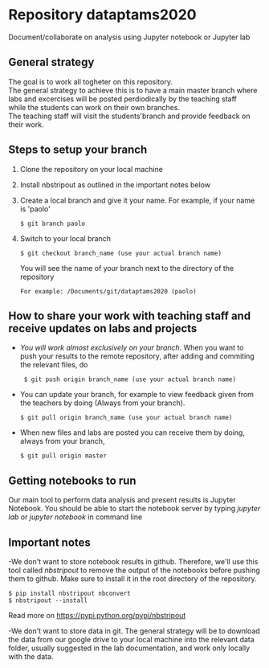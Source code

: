 # Repository dataptams2020

Document/collaborate on analysis using Jupyter notebook or Jupyter lab


## General strategy

The goal is to work all togheter on this repository.<br/> 
The general strategy to achieve this is to have a main master branch where<br/>
labs and excercises will be posted perdiodically by the teaching staff<br/>
while the students can work on their own branches.<br/>
The teaching staff will visit the students'branch and provide feedback on their work.

## Steps to setup your branch

  1. Clone the repository on your local machine
  2. Install nbstripout as outlined in the important notes below
  3. Create a local branch and give it your name.
     For example, if your name is 'paolo'

         $ git branch paolo

  4. Switch to your local branch 

         $ git checkout branch_name (use your actual branch name)

     You will see the name of your branch next to the directory of the repository 

         For example: /Documents/git/dataptams2020 (paolo)

## How to share your work with teaching staff and receive updates on labs and projects

  - *You will work almost exclusively on your branch*. 
     When you want to push your results to the remote repository, 
     after adding and commiting the relevant files, do

    	 $ git push origin branch_name (use your actual branch name)

   - You can update your branch, for example to view feedback 
      given from the teachers by doing
     (Always from your branch).

    	 $ git pull origin branch_name (use your actual branch name)

   - When new files and labs are posted you can
     receive them by doing, always from your branch,

    	 $ git pull origin master

     
## Getting notebooks to run

Our main tool to perform data analysis and present results is Jupyter Notebook.
You should be able to start the notebook server by typing *jupyter lab* or *jupyter notebook*
in command line


## Important notes

-We don't want to store notebook results in github. 
 Therefore, we'll use this tool called *nbstripout* to remove the output of the notebooks before pushing them to github.
 Make sure to install it in the root directory of the repository.

    $ pip install nbstripout nbconvert
    $ nbstripout --install

Read more on https://pypi.python.org/pypi/nbstripout

-We don't want to store data in git. The general strategy will be to download
 the data from our google drive to your local machine
 into the relevant data folder, usually suggested in the lab documentation, and work
 only locally with the data.

